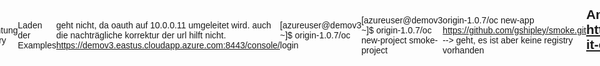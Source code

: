 # Installation einer Single VM mit OpenShift (Executable)

$ azure group create -n demov3group -l "East US"

single-linux-machine]$ azure group deployment create -f azuredeploy.json -e azuredeploy.parameters.json -g demov3group -n demov3deployment

ssh -i ~/azure-key-pair azureuser@demov3.eastus.cloudapp.azure.com

```
sudo yum -y update
sudo yum -y install docker
sudo yum -y install git
sudo systemctl start docker
```

Download

```
[azureuser@demov3 ~]$ curl -L -O https://github.com/openshift/origin/releases/download/v1.0.7/openshift-origin-v1.0.7-67bb208-linux-amd64.tar.gz
```

Entpacken

```
[azureuser@demov3 ~]$ mkdir origin-1.0.7
[azureuser@demov3 ~]$ cd origin-1.0.7/
$ tar zxvf ../openshift-origin-v1.0.7-67bb208-linux-amd64.tar.gz

./
./kube-proxy
./oadm
./kubectl
./kube-controller-manager
./kube-scheduler
./oc
./openshift
./kube-apiserver
./kubelet
```

Export in Path und Start OpenShift Origin

```
[azureuser@demov3 origin-1.0.7]$ export PATH=$(pwd):$PATH
[azureuser@demov3 origin-1.0.7]$ sudo ./openshift start
```

Einrichtung Registry

```
sudo ./oadm registry --config=openshift.local.config/master/admin.kubeconfig --credentials=openshift.local.config/master/openshift-registry.kubeconfig 
```

Laden der Examples

```
sudo yum -y install unzip
unzip examples.zip (git openshift-ansible)
```

geht nicht, da oauth auf 10.0.0.11 umgeleitet wird. auch die nachträgliche korrektur der url hilft nicht.
https://demov3.eastus.cloudapp.azure.com:8443/console/

[azureuser@demov3 ~]$ origin-1.0.7/oc login

[azureuser@demov3 ~]$ origin-1.0.7/oc new-project smoke-project

origin-1.0.7/oc new-app https://github.com/gshipley/smoke.git
--> geht, es ist aber keine registry vorhanden

## Anleitung nach https://docs.openshift.org/latest/getting_started/administrators.html#try-it-out

[azureuser@demov3 ~]$ origin-1.0.7/oc new-app openshift/deployment-example --> geht

--> aber Fehler in Deployment

ok, 2. Versuch: Deployment ok (wie Tutorial), weiter ...
#

[azureuser@demov3 origin]$ curl http://172.30.84.60:8080
<!DOCTYPE html>
<html lang="en">
<head>
  <meta charset="utf-8">
  <title>Deployment Demonstration</title>
  <meta name="viewport" content="width=device-width, initial-scale=1.0">
  <style>
    HTML{height:100%;}
    BODY{font-family:Helvetica,Arial;display:flex;display:-webkit-flex;align-items:center;justify-content:center;-webkit-align-items:center;-webkit-box-align:center;-webkit-justify-content:center;height:100%;}
    .box{background:#006e9c;color:white;text-align:center;border-radius:10px;display:inline-block;}
    H1{font-size:10em;line-height:1.5em;margin:0 0.5em;}
    H2{margin-top:0;}
  </style>
</head>
<body>
<div class="box"><h1>v1</h1><h2></h2></div>
</body>
</html>[azureuser@demov3 origin]$ 


 
--> es fehlen die Templates ... oder ?


